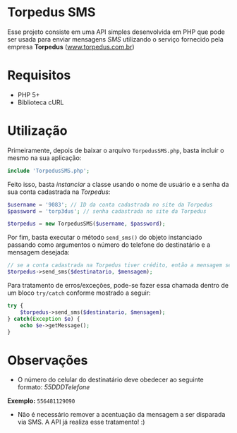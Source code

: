 # Torpedus SMS

Esse projeto consiste em uma API simples desenvolvida em PHP que pode ser usada para enviar mensagens _SMS_ utilizando o serviço fornecido pela empresa **Torpedus** (www.torpedus.com.br)

# Requisitos

- PHP 5+
- Biblioteca cURL

# Utilização

Primeiramente, depois de baixar o arquivo `TorpedusSMS.php`, basta incluir o mesmo na sua aplicação:

```php
include 'TorpedusSMS.php';
```

Feito isso, basta _instanciar_ a classe usando o nome de usuário e a senha da sua conta cadastrada na _Torpedus_:

```php
$username = '9083'; // ID da conta cadastrada no site da Torpedus
$password = 'torp3dus'; // senha cadastrada no site da Torpedus

$torpedus = new TorpedusSMS($username, $password);
```

Por fim, basta executar o método `send_sms()` do objeto instanciado passando como argumentos o número do telefone do destinatário e a mensagem desejada:

```php
// se a conta cadastrada na Torpedus tiver crédito, então a mensagem será enviada ao celular do destinatário
$torpedus->send_sms($destinatario, $mensagem); 
```

Para tratamento de erros/exceções, pode-se fazer essa chamada dentro de um bloco `try/catch` conforme mostrado a seguir:

```php
try {
    $torpedus->send_sms($destinatario, $mensagem);
} catch(Exception $e) { 
    echo $e->getMessage();
}
```

# Observações

- O número do celular do destinatário deve obedecer ao seguinte formato: _55DDDTelefone_

**Exemplo:** `556481129090`

- Não é necessário remover a acentuação da mensagem a ser disparada via SMS. A API já realiza esse tratamento! :)